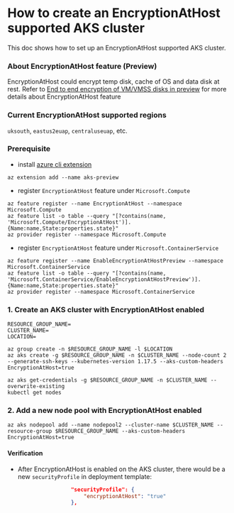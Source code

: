 # How to create an EncryptionAtHost supported AKS cluster

This doc shows how to set up an EncryptionAtHost supported AKS cluster.

### About EncryptionAtHost feature (Preview)
EncryptionAtHost could encrypt temp disk, cache of OS and data disk at rest. 
Refer to [End to end encryption of VM/VMSS disks in preview](https://github.com/ramankumarlive/manageddisksendtoendencryptionpreview) for more details about EncryptionAtHost feature

### Current EncryptionAtHost supported regions
`uksouth`, `eastus2euap`, `centraluseuap`, etc.

### Prerequisite
 - install [azure cli extension](https://docs.microsoft.com/en-us/cli/azure/azure-cli-extensions-overview?view=azure-cli-latest)

```console
az extension add --name aks-preview
```

 - register `EncryptionAtHost` feature under `Microsoft.Compute`
```console
az feature register --name EncryptionAtHost --namespace Microsoft.Compute
az feature list -o table --query "[?contains(name, 'Microsoft.Compute/EncryptionAtHost')].{Name:name,State:properties.state}"
az provider register --namespace Microsoft.Compute
```

 - register `EncryptionAtHost` feature under `Microsoft.ContainerService`
```console
az feature register --name EnableEncryptionAtHostPreview --namespace Microsoft.ContainerService
az feature list -o table --query "[?contains(name, 'Microsoft.ContainerService/EnableEncryptionAtHostPreview')].{Name:name,State:properties.state}"
az provider register --namespace Microsoft.ContainerService
```

### 1. Create an AKS cluster with EncryptionAtHost enabled
```console
RESOURCE_GROUP_NAME=
CLUSTER_NAME=
LOCATION=

az group create -n $RESOURCE_GROUP_NAME -l $LOCATION
az aks create -g $RESOURCE_GROUP_NAME -n $CLUSTER_NAME --node-count 2 --generate-ssh-keys --kubernetes-version 1.17.5 --aks-custom-headers EncryptionAtHost=true

az aks get-credentials -g $RESOURCE_GROUP_NAME -n $CLUSTER_NAME --overwrite-existing
kubectl get nodes
```

### 2. Add a new node pool with EncryptionAtHost enabled
```console
az aks nodepool add --name nodepool2 --cluster-name $CLUSTER_NAME --resource-group $RESOURCE_GROUP_NAME --aks-custom-headers EncryptionAtHost=true
```

#### Verification
 - After EncryptionAtHost is enabled on the AKS cluster, there would be a new `securityProfile` in deployment template:
```json
                    "securityProfile": {
                        "encryptionAtHost": "true"
                    },
```

